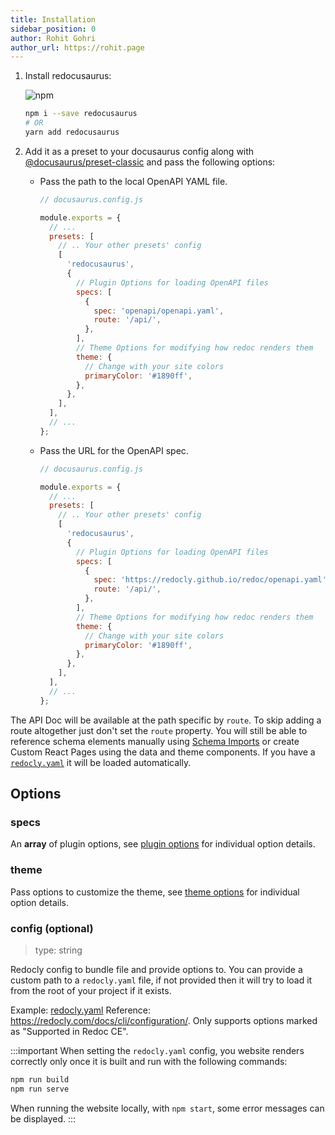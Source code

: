 ```yaml
---
title: Installation
sidebar_position: 0
author: Rohit Gohri
author_url: https://rohit.page
---
```


1. Install redocusaurus:

   ![npm](https://img.shields.io/npm/v/redocusaurus?style=flat-square)

   ```sh
   npm i --save redocusaurus
   # OR
   yarn add redocusaurus
   ```

1. Add it as a preset to your docusaurus config along with [@docusaurus/preset-classic](https://docusaurus.io/docs/using-plugins#docusauruspreset-classic) and pass the following options:

   - Pass the path to the local OpenAPI YAML file.

     ```js
     // docusaurus.config.js

     module.exports = {
       // ...
       presets: [
         // .. Your other presets' config 
         [
           'redocusaurus',
           {
             // Plugin Options for loading OpenAPI files
             specs: [
               {
                 spec: 'openapi/openapi.yaml',
                 route: '/api/',
               },
             ],
             // Theme Options for modifying how redoc renders them
             theme: {
               // Change with your site colors
               primaryColor: '#1890ff',
             },
           },
         ],
       ],
       // ...
     };
     ```

   - Pass the URL for the OpenAPI spec.

     ```js
     // docusaurus.config.js

     module.exports = {
       // ...
       presets: [
         // .. Your other presets' config 
         [
           'redocusaurus',
           {
             // Plugin Options for loading OpenAPI files
             specs: [
               {
                 spec: 'https://redocly.github.io/redoc/openapi.yaml',
                 route: '/api/',
               },
             ],
             // Theme Options for modifying how redoc renders them
             theme: {
               // Change with your site colors
               primaryColor: '#1890ff',
             },
           },
         ],
       ],
       // ...
     };
     ```

The API Doc will be available at the path specific by `route`. To skip adding a route altogether just don't set the `route` property.
You will still be able to reference schema elements manually using [Schema Imports](/docs/guides/schema-imports) or create Custom React Pages using the data and theme components.
If you have a [`redocly.yaml`](https://redocly.com/docs/cli/configuration/) it will be loaded automatically.

## Options

### specs

An **array** of plugin options, see [plugin options](./plugin-options.md) for individual option details.

### theme

Pass options to customize the theme, see [theme options](./theme-options.md) for individual option details.

### config (optional)

> type: string

Redocly config to bundle file and provide options to. You can provide a custom path to a `redocly.yaml` file, if not provided then it will try to load it from the root of your project if it exists.

Example: [redocly.yaml](https://github.com/rohit-gohri/redocusaurus/blob/main/website/redocly.yaml)
Reference: <https://redocly.com/docs/cli/configuration/>. Only supports options marked as "Supported in Redoc CE".

:::important
When setting the `redocly.yaml` config, you website renders correctly only once it is built and run with the following commands:

```bash
npm run build
npm run serve
```

When running the website locally, with `npm start`, some error messages can be displayed.
:::
